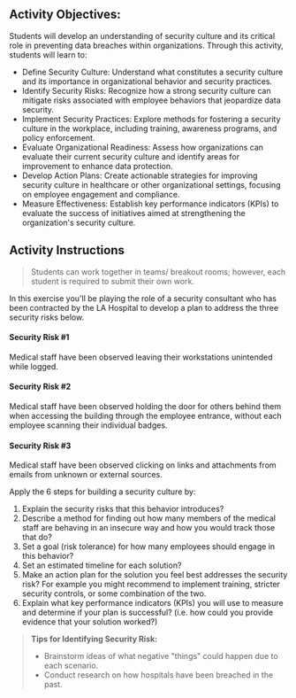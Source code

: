 ## Activity Objectives:

Students will develop an understanding of security culture and its critical role in preventing data breaches within organizations. Through this activity, students will learn to:

- Define Security Culture: Understand what constitutes a security culture and its importance in organizational behavior and security practices.
- Identify Security Risks: Recognize how a strong security culture can mitigate risks associated with employee behaviors that jeopardize data security.
- Implement Security Practices: Explore methods for fostering a security culture in the workplace, including training, awareness programs, and policy enforcement.
- Evaluate Organizational Readiness: Assess how organizations can evaluate their current security culture and identify areas for improvement to enhance data protection.
- Develop Action Plans: Create actionable strategies for improving security culture in healthcare or other organizational settings, focusing on employee engagement and compliance.
- Measure Effectiveness: Establish key performance indicators (KPIs) to evaluate the success of initiatives aimed at strengthening the organization's security culture.



## Activity Instructions
> Students can work together in teams/ breakout rooms; however, each student is required to submit their own work.

In this exercise you'll be playing the role of a security consultant who has been contracted by the LA Hospital to develop a plan to address the three security risks below.

#### Security Risk #1
Medical staff have been observed leaving their workstations unintended while logged.

#### Security Risk #2
Medical staff have been observed holding the door for others behind them when accessing the building through the employee entrance, without each employee scanning their individual badges.

#### Security Risk #3
Medical staff have been observed clicking on links and attachments from emails from unknown or external sources.

Apply the 6 steps for building a security culture by:

1. Explain the security risks that this behavior introduces?
2. Describe a method for finding out how many members of the medical staff are behaving in an insecure way and how you would track those that do?
3. Set a goal (risk tolerance) for how many employees should engage in this behavior?
4. Set an estimated timeline for each solution?
5. Make an action plan for the solution you feel best addresses the security risk? For example you might recommend to implement training, stricter security controls, or some combination of the two.
6. Explain what key performance indicators (KPIs) you will use to measure and determine if your plan is successful? (i.e. how could you provide evidence that your solution worked?) <br>

> **Tips for Identifying Security Risk:**
> - Brainstorm ideas of what negative "things" could happen due to each scenario.
> - Conduct research on how hospitals have been breached in the past.

